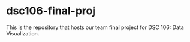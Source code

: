 # dsc106-final-proj
This is the repository that hosts our team final project for DSC 106: Data Visualization. 
